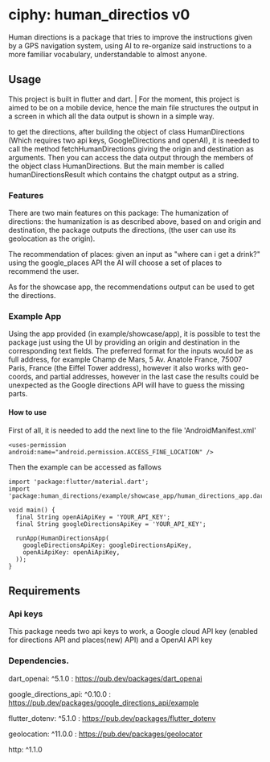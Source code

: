 # ciphy: human_directios v0

Human directions is a package that tries to improve the instructions given by a GPS navigation system, using AI to re-organize said instructions to a more familiar vocabulary, understandable to almost anyone.

## Usage
This project is built in flutter and dart.
|
For the moment, this project is aimed to be on a mobile device, hence the main file structures the output in a screen in which all the data output is shown in a simple way.

to get the directions, after building the object of class HumanDirections (Which requires two api keys, GoogleDirections and openAI), it is needed to call the method fetchHumanDirections giving the origin and destination as arguments. Then you can access the data output through the members of the object class HumanDirections. But the main member is called humanDirectionsResult which contains the chatgpt output as a string.

### Features
There are two main features on this package:
The humanization of directions: the humanization is as described above, based on and origin and destination, the package outputs the directions, (the user can use its geolocation as the origin).

The recommendation of places: given an input as "where can i get a drink?" using the google_places API the AI will choose a set of places to recommend the user.

As for the showcase app, the recommendations output can be used to get the directions.

### Example App
Using the app provided (in example/showcase/app), it is possible to test the package just using the UI by providing an origin and destination in the corresponding text fields.
The preferred format for the inputs would be as full address, for example Champ de Mars, 5 Av. Anatole France, 75007 Paris, France (the Eiffel Tower address), however it also works with geo-coords, and partial addresses, however in the last case the results could be unexpected as the Google directions API will have to guess the missing parts.

#### How to use

First of all, it is needed to add the next line to the file 'AndroidManifest.xml'

```
<uses-permission android:name="android.permission.ACCESS_FINE_LOCATION" />
```

Then the example can be accessed as fallows


```
import 'package:flutter/material.dart';
import 'package:human_directions/example/showcase_app/human_directions_app.dart';

void main() {
  final String openAiApiKey = 'YOUR_API_KEY';
  final String googleDirectionsApiKey = 'YOUR_API_KEY';

  runApp(HumanDirectionsApp(
    googleDirectionsApiKey: googleDirectionsApiKey,
    openAiApiKey: openAiApiKey,
  ));
}

```

## Requirements

### Api keys 
This package needs two api keys to work, a Google cloud API key (enabled for directions API and places(new) API) and a OpenAI API key

### Dependencies.

dart_openai: ^5.1.0 : https://pub.dev/packages/dart_openai

google_directions_api: ^0.10.0 : https://pub.dev/packages/google_directions_api/example

flutter_dotenv: ^5.1.0 : https://pub.dev/packages/flutter_dotenv

geolocation: ^11.0.0 : https://pub.dev/packages/geolocator

http:  ^1.1.0
